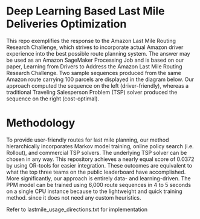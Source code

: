 # Deep Learning Based Last Mile Deliveries Optimization

This repo exemplifies the response to the Amazon Last Mile Routing Research Challenge, which strives to incorporate actual Amazon driver experience into the best possible route planning system. The answer may be used as an Amazon SageMaker Processing Job and is based on our paper, Learning from Drivers to Address the Amazon Last Mile Routing Research Challenge. Two sample sequences produced from the same Amazon route carrying 100 parcels are displayed in the diagram below. Our approach computed the sequence on the left (driver-friendly), whereas a traditional Traveling Salesperson Problem (TSP) solver produced the sequence on the right (cost-optimal).

# Methodology

To provide user-friendly routes for last mile planning, our method hierarchically incorporates Markov model training, online policy search (i.e. Rollout), and commercial TSP solvers. The underlying TSP solver can be chosen in any way. This repository achieves a nearly equal score of 0.0372 by using OR-tools for easier integration. These outcomes are equivalent to what the top three teams on the public leaderboard have accomplished. More significantly, our approach is entirely data- and learning-driven. The PPM model can be trained using 6,000 route sequences in 4 to 5 seconds on a single CPU instance because to the lightweight and quick training method. since it does not need any custom heuristics.

Refer to lastmile_usage_directions.txt for implementation
